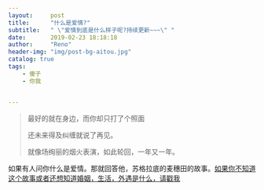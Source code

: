 ```yaml
---
layout:     post
title:      "什么是爱情?"
subtitle:   " \"爱情到底是什么样子呢?持续更新~~~\" "
date:       2019-02-23 18:18:18
author:     "Reno"
header-img: "img/post-bg-aitou.jpg"
catalog: true
tags:
    - 傻子
    - 你我


---
```


> 最好的就在身边，而你却只打了个照面
>
> 还未来得及纠缠就说了再见。
>
> 就像场绚丽的烟火表演，如此轮回，一年又一年。

如果有人问你什么是爱情。那就回答他，苏格拉底的麦穗田的故事。[如果你不知道这个故事或者还想知道婚姻，生活，外遇是什么，请戳我](https://lskreno.vip/2019/02/23/%E4%BB%80%E4%B9%88%E6%98%AF%E7%88%B1%E6%83%85-%E8%8B%8F%E6%A0%BC%E6%8B%89%E5%BA%95/)


